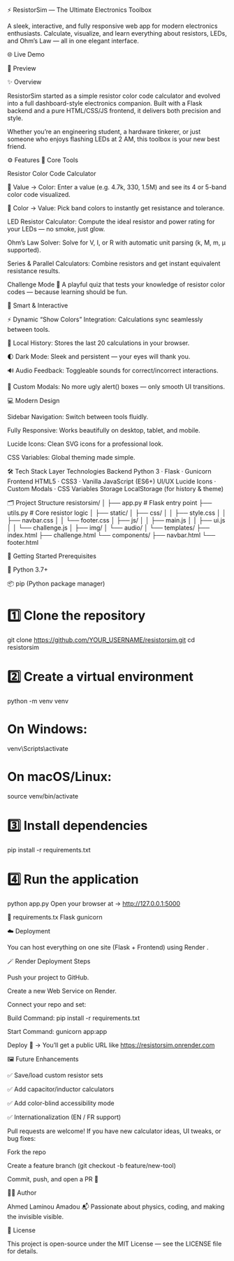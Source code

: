 ⚡️ ResistorSim — The Ultimate Electronics Toolbox

A sleek, interactive, and fully responsive web app for modern electronics enthusiasts.
Calculate, visualize, and learn everything about resistors, LEDs, and Ohm’s Law — all in one elegant interface.

🌐 Live Demo

🎥 Preview

✨ Overview

ResistorSim started as a simple resistor color code calculator and evolved into a full dashboard-style electronics companion.
Built with a Flask backend and a pure HTML/CSS/JS frontend, it delivers both precision and style.

Whether you’re an engineering student, a hardware tinkerer, or just someone who enjoys flashing LEDs at 2 AM, this toolbox is your new best friend.

⚙️ Features
🧮 Core Tools

Resistor Color Code Calculator

🔁 Value → Color: Enter a value (e.g. 4.7k, 330, 1.5M) and see its 4 or 5-band color code visualized.

🎨 Color → Value: Pick band colors to instantly get resistance and tolerance.

LED Resistor Calculator:
Compute the ideal resistor and power rating for your LEDs — no smoke, just glow.

Ohm’s Law Solver:
Solve for V, I, or R with automatic unit parsing (k, M, m, µ supported).

Series & Parallel Calculators:
Combine resistors and get instant equivalent resistance results.

Challenge Mode 🎯
A playful quiz that tests your knowledge of resistor color codes — because learning should be fun.

🧠 Smart & Interactive

⚡ Dynamic “Show Colors” Integration: Calculations sync seamlessly between tools.

💾 Local History: Stores the last 20 calculations in your browser.

🌓 Dark Mode: Sleek and persistent — your eyes will thank you.

🔊 Audio Feedback: Toggleable sounds for correct/incorrect interactions.

💅 Custom Modals: No more ugly alert() boxes — only smooth UI transitions.

💻 Modern Design

Sidebar Navigation: Switch between tools fluidly.

Fully Responsive: Works beautifully on desktop, tablet, and mobile.

Lucide Icons: Clean SVG icons for a professional look.

CSS Variables: Global theming made simple.

🛠️ Tech Stack
Layer	Technologies
Backend	Python 3 · Flask · Gunicorn
Frontend	HTML5 · CSS3 · Vanilla JavaScript (ES6+)
UI/UX	Lucide Icons · Custom Modals · CSS Variables
Storage	LocalStorage (for history & theme)

🗂️ Project Structure
resistorsim/
│
├── app.py               # Flask entry point
├── utils.py             # Core resistor logic
│
├── static/
│   ├── css/
│   │   ├── style.css
│   │   ├── navbar.css
│   │   └── footer.css
│   ├── js/
│   │   ├── main.js
│   │   ├── ui.js
│   │   └── challenge.js
│   ├── img/
│   └── audio/
│
└── templates/
    ├── index.html
    ├── challenge.html
    └── components/
        ├── navbar.html
        └── footer.html

🚀 Getting Started
Prerequisites

🐍 Python 3.7+

📦 pip (Python package manager)
# 1️⃣ Clone the repository
git clone https://github.com/YOUR_USERNAME/resistorsim.git
cd resistorsim

# 2️⃣ Create a virtual environment
python -m venv venv
# On Windows:
venv\Scripts\activate
# On macOS/Linux:
source venv/bin/activate

# 3️⃣ Install dependencies
pip install -r requirements.txt

# 4️⃣ Run the application
python app.py
Open your browser at → http://127.0.0.1:5000

🧰 requirements.tx
Flask
gunicorn

☁️ Deployment

You can host everything on one site (Flask + Frontend) using Render
.

🪄 Render Deployment Steps

Push your project to GitHub.

Create a new Web Service on Render.

Connect your repo and set:

Build Command: pip install -r requirements.txt

Start Command: gunicorn app:app

Deploy 🎉
→ You’ll get a public URL like https://resistorsim.onrender.com

🖼️ Future Enhancements

✅ Save/load custom resistor sets

✅ Add capacitor/inductor calculators

✅ Add color-blind accessibility mode

✅ Internationalization (EN / FR support)

Pull requests are welcome!
If you have new calculator ideas, UI tweaks, or bug fixes:

Fork the repo

Create a feature branch (git checkout -b feature/new-tool)

Commit, push, and open a PR 🎯

🧑‍💻 Author

Ahmed Laminou Amadou
📬 Passionate about physics, coding, and making the invisible visible.

📜 License

This project is open-source under the MIT License — see the LICENSE
 file for details.

 
